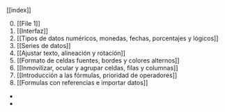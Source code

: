 
[[index]]

0. [[File 1]]
1. [[Interfaz]]
2. [[Tipos de datos numéricos, monedas, fechas, porcentajes y lógicos]]
3. [[Series de datos]]
4. [[Ajustar texto, alineación y rotación]]
5. [[Formato de celdas fuentes, bordes y colores alternos]]
6. [[Inmovilizar, ocular y agrupar celdas, filas y columnas]]
7. [[Introducción a las fórmulas, prioridad de operadores]]
8. [[Formulas con referencias e importar datos]]
- 
- 